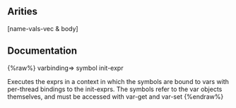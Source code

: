 ## Arities
[name-vals-vec & body]

## Documentation
{%raw%}
varbinding=> symbol init-expr

  Executes the exprs in a context in which the symbols are bound to
  vars with per-thread bindings to the init-exprs.  The symbols refer
  to the var objects themselves, and must be accessed with var-get and
  var-set
{%endraw%}
